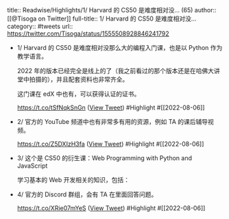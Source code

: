 title:: Readwise/Highlights/1/ Harvard 的 CS50 是难度相对没... (65)
author:: [[@Tisoga on Twitter]]
full-title:: 1/ Harvard 的 CS50 是难度相对没...
category:: #tweets
url:: https://twitter.com/Tisoga/status/1555508928846241792

- 1/ Harvard 的 CS50 是难度相对没那么大的编程入门课，也是以 Python 作为教学语言。
  
  2022 年的版本已经完全是线上的了（我之前看过的那个版本还是在哈佛大讲堂中拍摄的），并且配套资料也非常齐全。
  
  这门课在 edX 中也有，可以获得认证的证书。
  
  https://t.co/tSfNqkSnGn ([View Tweet](https://twitter.com/Tisoga/status/1555508928846241792)) #Highlight #[[2022-08-06]]
- 2/ 官方的 YouTube 频道中也有非常多有用的资源，例如 TA 的课后辅导视频。
  
  https://t.co/Z5DXIzH3fa ([View Tweet](https://twitter.com/Tisoga/status/1555508931513856000)) #Highlight #[[2022-08-06]]
- 3/ 这个是 CS50 的衍生课：Web Programming with Python and JavaScript
  
  学习基本的 Web 开发相关的知识，包括：
- 4/ 官方的 Discord 群组，会有 TA 在里面回答问题。
  
  https://t.co/XRie07mYeS ([View Tweet](https://twitter.com/Tisoga/status/1555508936853180417)) #Highlight #[[2022-08-06]]